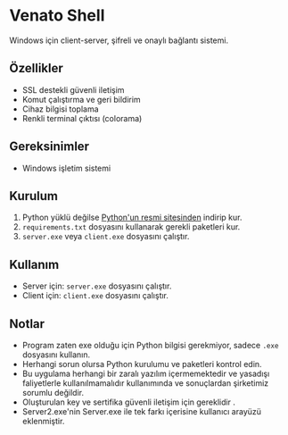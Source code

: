# Venato Shell

Windows için client-server, şifreli ve onaylı bağlantı sistemi.

## Özellikler

- SSL destekli güvenli iletişim
- Komut çalıştırma ve geri bildirim
- Cihaz bilgisi toplama
- Renkli terminal çıktısı (colorama)

## Gereksinimler

- Windows işletim sistemi

## Kurulum

1. Python yüklü değilse [Python'un resmi sitesinden](https://www.python.org/downloads/windows/) indirip kur.
2. `requirements.txt` dosyasını kullanarak gerekli paketleri kur.
3. `server.exe` veya `client.exe` dosyasını çalıştır.

## Kullanım

- Server için: `server.exe` dosyasını çalıştır.
- Client için: `client.exe` dosyasını çalıştır.

## Notlar

- Program zaten exe olduğu için Python bilgisi gerekmiyor, sadece `.exe` dosyasını kullanın.
- Herhangi sorun olursa Python kurulumu ve paketleri kontrol edin.
- Bu uygulama herhangi bir zaralı yazılım içermemektedir ve yasadışı faliyetlerle kullanılmamalıdır kullanımında ve sonuçlardan şirketimiz sorumlu değildir.
- Oluşturulan key ve sertifika güvenli iletişim için gereklidir .
- Server2.exe'nin Server.exe ile tek farkı içerisine kullanıcı arayüzü eklenmiştir.



